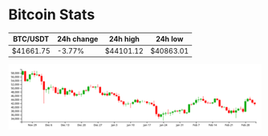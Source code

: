 # Bitcoin Stats

BTC/USDT|24h change|24h high|24h low|
|---|---|---|---|
|$41661.75|-3.77%|$44101.12|$40863.01|

<img src="./chart.svg">

